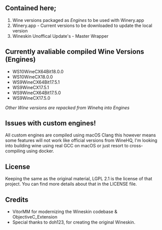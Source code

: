 ## Contained here;
1) Wine versions packaged as *Engines* to be used with Winery.app
2) Winery.app - Current versions to be downloaded to update the local version
3) Wineskin Unoffical Update's - Master Wrapper

## Currently avaliable compiled Wine Versions (Engines)
- WS10WineCX64Bit18.0.0
- WS10WineCX18.0.0
- WS9WineCX64Bit17.5.1
- WS9WineCX17.5.1
- WS9WineCX64Bit17.5.0
- WS9WineCX17.5.0

*Other Wine versions are repacked from Winehq into Engines*

## Issues with custom engines!
All custom engines are compiled using macOS Clang this however means some features will not work like official versions from WineHQ, I'm looking into building wine using real GCC on macOS or just resort to cross-compiling using docker.

## License
Keeping the same as the original material, LGPL 2.1 is the license of that project. You can find more details about that in the LICENSE file.

## Credits
- VitorMM for modernizing the Wineskin codebase & ObjectiveC_Extension
- Special thanks to doh123, for creating the original Wineskin.
